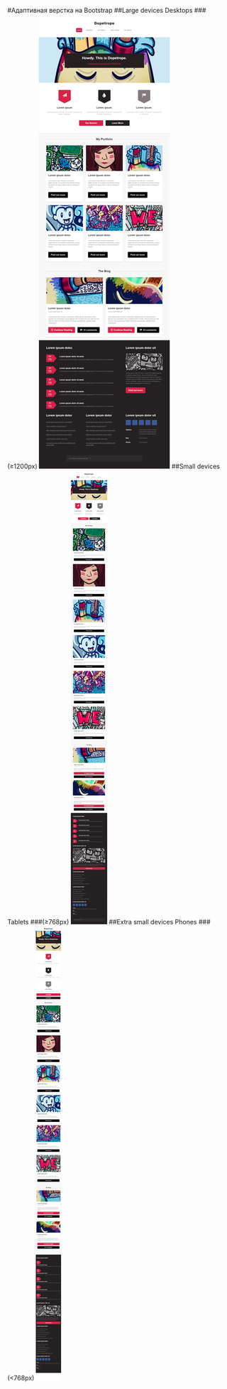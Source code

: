 #Адаптивная верстка на Bootstrap
##Large devices Desktops 
###(≥1200px)
![](https://github.com/beatsyxa/dopetrope/blob/master/images/screen1.png)
##Small devices Tablets 
###(≥768px)
![](https://github.com/beatsyxa/dopetrope/blob/master/images/screen2.png)
##Extra small devices Phones 
###(<768px)
![](https://github.com/beatsyxa/dopetrope/blob/master/images/screen3.png)

